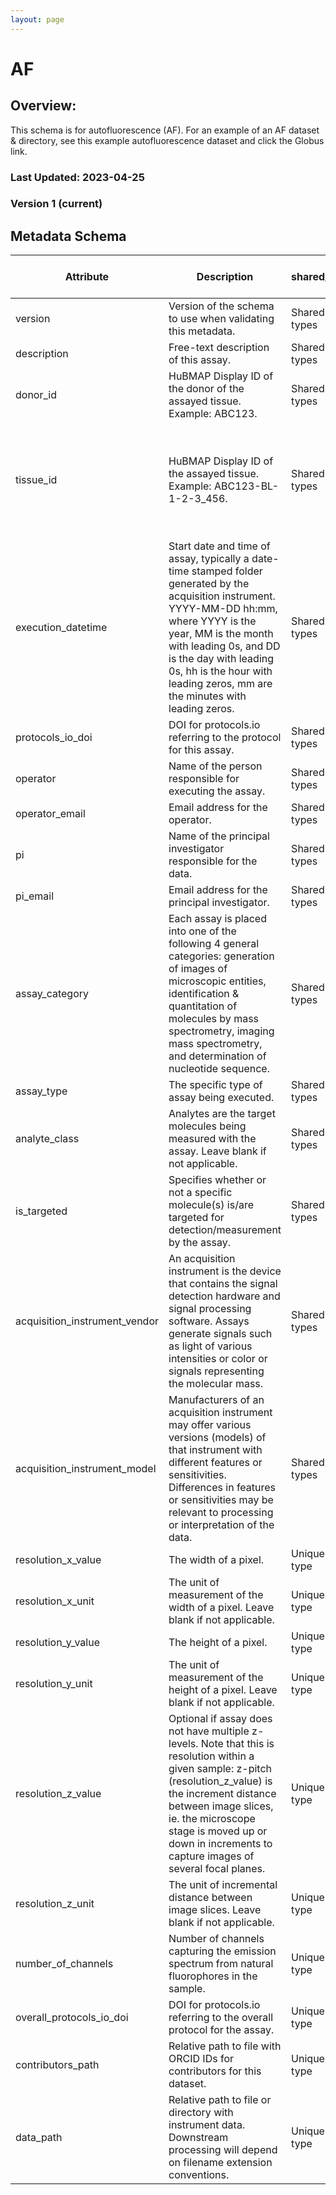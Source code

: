 ```yaml
---
layout: page
---
```

# AF

## Overview:
This schema is for autofluorescence (AF). For an example of an AF dataset & directory, see this example autofluorescence dataset and click the Globus link.

### Last Updated: 2023-04-25

### Version 1 (current)

## Metadata Schema

| Attribute | Description | shared/unique | enum | required | format | required if | type | pattern (regular expression) | url |
|-----------|-------------|---------------|------|----------|--------|-------------|------|------------------------------|-----|
| version | Version of the schema to use when validating this metadata. | Shared by all types | 1 | True |   |   |   |   |   |
| description | Free-text description of this assay. | Shared by all types |   | True |   |   |   |   |   |
| donor_id | HuBMAP Display ID of the donor of the assayed tissue. Example: ABC123. | Shared by all types |   | True |   |   |   | [A-Z]+[0-9]+ |   |
| tissue_id | HuBMAP Display ID of the assayed tissue. Example: ABC123-BL-1-2-3_456. | Shared by all types |   | True |   |   |   | (([A-Z]+[0-9]+)-[A-Z]{2}\d*(-\d+)+(_\d+)?)(,([A-Z]+[0-9]+)-[A-Z]{2}\d*(-\d+)+(_\d+)?)* |   |
| execution_datetime | Start date and time of assay, typically a date-time stamped folder generated by the acquisition instrument. YYYY-MM-DD hh:mm, where YYYY is the year, MM is the month with leading 0s, and DD is the day with leading 0s, hh is the hour with leading zeros, mm are the minutes with leading zeros. | Shared by all types |   | True | %Y-%m-%d %H:%M |   | datetime |   |   |
| protocols_io_doi | DOI for protocols.io referring to the protocol for this assay. | Shared by all types |   | True |   |   |   | 10\.17504/.* | prefix: https://dx.doi.org/ |
| operator | Name of the person responsible for executing the assay. | Shared by all types |   | True |   |   |   |   |   |
| operator_email | Email address for the operator. | Shared by all types |   | True | email |   |   |   |   |
| pi | Name of the principal investigator responsible for the data. | Shared by all types |   | True |   |   |   |   |   |
| pi_email | Email address for the principal investigator. | Shared by all types |   | True | email |   |   |   |   |
| assay_category | Each assay is placed into one of the following 4 general categories: generation of images of microscopic entities, identification & quantitation of molecules by mass spectrometry, imaging mass spectrometry, and determination of nucleotide sequence. | Shared by all types | imaging | True |   |   |   |   |   |
| assay_type | The specific type of assay being executed. | Shared by all types | AF | True |   |   |   |   |   |
| analyte_class | Analytes are the target molecules being measured with the assay. Leave blank if not applicable. | Shared by all types |   | False |   |   |   |   |   |
| is_targeted | Specifies whether or not a specific molecule(s) is/are targeted for detection/measurement by the assay. | Shared by all types |   | True |   |   | boolean |   |   |
| acquisition_instrument_vendor | An acquisition instrument is the device that contains the signal detection hardware and signal processing software. Assays generate signals such as light of various intensities or color or signals representing the molecular mass. | Shared by all types |   | True |   |   |   |   |   |
| acquisition_instrument_model | Manufacturers of an acquisition instrument may offer various versions (models) of that instrument with different features or sensitivities. Differences in features or sensitivities may be relevant to processing or interpretation of the data. | Shared by all types |   | True |   |   |   |   |   |
| resolution_x_value | The width of a pixel. | Unique to this type |   | True |   |   | number |   |   |
| resolution_x_unit | The unit of measurement of the width of a pixel. Leave blank if not applicable. | Unique to this type | nm or um | False |   | resolution_x_value present |   |   |   |
| resolution_y_value | The height of a pixel. | Unique to this type |   | True |   |   | number |   |   |
| resolution_y_unit | The unit of measurement of the height of a pixel. Leave blank if not applicable. | Unique to this type | nm or um | False |   | resolution_y_value present |   |   |   |
| resolution_z_value | Optional if assay does not have multiple z-levels. Note that this is resolution within a given sample: z-pitch (resolution_z_value) is the increment distance between image slices, ie. the microscope stage is moved up or down in increments to capture images of several focal planes. | Unique to this type |   | True |   |   | number |   |   |
| resolution_z_unit | The unit of incremental distance between image slices. Leave blank if not applicable. | Unique to this type | mm, um, or nm | False |   | resolution_z_value present |   |   |   |
| number_of_channels | Number of channels capturing the emission spectrum from natural fluorophores in the sample. | Unique to this type |   | True |   |   | integer |   |   |
| overall_protocols_io_doi | DOI for protocols.io referring to the overall protocol for the assay. | Unique to this type |   | True |   |   |   | 10\.17504/.* | prefix: https://dx.doi.org/ |
| contributors_path | Relative path to file with ORCID IDs for contributors for this dataset. | Unique to this type |   | True |   |   |   |   |   |
| data_path | Relative path to file or directory with instrument data. Downstream processing will depend on filename extension conventions. | Unique to this type |   | True |   |   |   |   |   |
